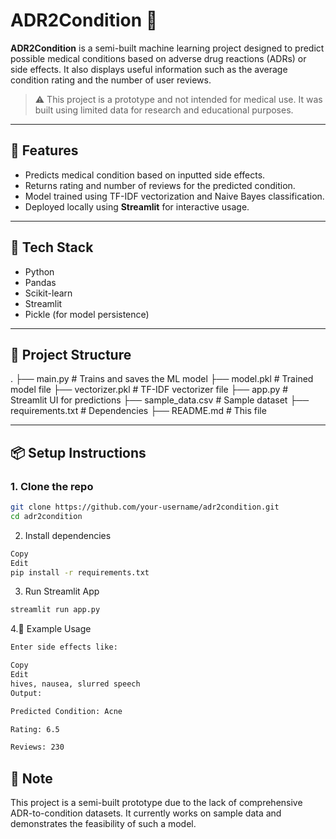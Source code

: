 # ADR2Condition 🧪

**ADR2Condition** is a semi-built machine learning project designed to predict possible medical conditions based on adverse drug reactions (ADRs) or side effects. It also displays useful information such as the average condition rating and the number of user reviews.

> ⚠️ This project is a prototype and not intended for medical use. It was built using limited data for research and educational purposes.

---

## 🚀 Features

- Predicts medical condition based on inputted side effects.
- Returns rating and number of reviews for the predicted condition.
- Model trained using TF-IDF vectorization and Naive Bayes classification.
- Deployed locally using **Streamlit** for interactive usage.

---

## 🧠 Tech Stack

- Python
- Pandas
- Scikit-learn
- Streamlit
- Pickle (for model persistence)

---

## 📁 Project Structure
.
├── main.py # Trains and saves the ML model
├── model.pkl # Trained model file
├── vectorizer.pkl # TF-IDF vectorizer file
├── app.py # Streamlit UI for predictions
├── sample_data.csv # Sample dataset
├── requirements.txt # Dependencies
├── README.md # This file


---

## 📦 Setup Instructions

### 1. Clone the repo

```bash
git clone https://github.com/your-username/adr2condition.git
cd adr2condition
```

2. Install dependencies
```bash
Copy
Edit
pip install -r requirements.txt

```
3. Run Streamlit App
```bash
streamlit run app.py
```
4.🧪 Example Usage
```bash
Enter side effects like:

Copy
Edit
hives, nausea, slurred speech
Output:

Predicted Condition: Acne

Rating: 6.5

Reviews: 230

```
## 📌 Note
This project is a semi-built prototype due to the lack of comprehensive ADR-to-condition datasets. It currently works on sample data and demonstrates the feasibility of such a model.

